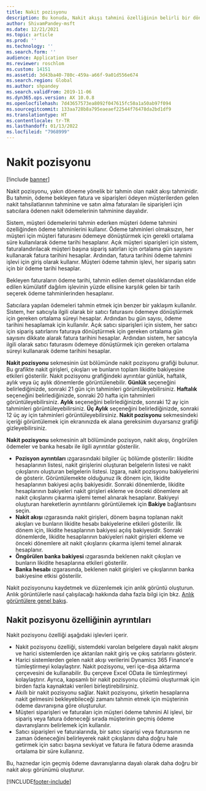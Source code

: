 ```yaml
---
title: Nakit pozisyonu
description: Bu konuda, Nakit akışı tahmini özelliğinin belirli bir dönem için bir kuruluşun nakit pozisyonunu nasıl tahmin ettiği açıklanmaktadır. Ayrıca, farklı dönemlerin tahminlerini göstermek için kullanılabilen seçenekler de açıklanmıştır.
author: ShivamPandey-msft
ms.date: 12/21/2021
ms.topic: article
ms.prod: ''
ms.technology: ''
ms.search.form: ''
audience: Application User
ms.reviewer: roschlom
ms.custom: 14151
ms.assetid: 3d43ba40-780c-459a-a66f-9a01d556e674
ms.search.region: Global
ms.author: shpandey
ms.search.validFrom: 2019-11-06
ms.dyn365.ops.version: AX 10.0.8
ms.openlocfilehash: 7d43657573ea8092f047615fc50a1a50ab97f094
ms.sourcegitcommit: 133aa728b8a795eaeaef22544f76478da2bd1df9
ms.translationtype: HT
ms.contentlocale: tr-TR
ms.lasthandoff: 01/13/2022
ms.locfileid: "7968999"
---
```

# <a name="cash-position"></a>Nakit pozisyonu

[!include [banner](../includes/banner.md)]

Nakit pozisyonu, yakın döneme yönelik bir tahmin olan nakit akışı tahminidir. Bu tahmin, ödeme bekleyen fatura ve siparişleri ödeyen müşterilerden gelen nakit tahsilatlarının tahminine ve satın alma faturaları ile siparişleri için satıcılara ödenen nakit ödemelerinin tahminine dayalıdır.

Sistem, müşteri ödemelerini tahmin ederken müşteri ödeme tahmini özelliğinden ödeme tahminlerini kullanır. Ödeme tahminleri olmaksızın, her müşteri için müşteri faturasını ödemeye dönüştürmek için gerekli ortalama süre kullanılarak ödeme tarihi hesaplanır. Açık müşteri siparişleri için sistem, faturalandırılacak müşteri başına sipariş satırları için ortalama gün sayısını kullanarak fatura tarihini hesaplar. Ardından, fatura tarihini ödeme tahmini işlevi için giriş olarak kullanır. Müşteri ödeme tahmin işlevi, her sipariş satırı için bir ödeme tarihi hesaplar. 

Bekleyen faturaların ödeme tarihi, tahmin edilen demet olasılıklarından elde edilen kümülatif dağılım işlevinin yüzde ellisine karşılık gelen bir tarih seçerek ödeme tahminlerinden hesaplanır.

Satıcılara yapılan ödemeleri tahmin etmek için benzer bir yaklaşım kullanılır. Sistem, her satıcıyla ilgili olarak bir satıcı faturasını ödemeye dönüştürmek için gereken ortalama süreyi hesaplar. Ardından bu gün sayısı, ödeme tarihini hesaplamak için kullanılır. Açık satıcı siparişleri için sistem, her satıcı için sipariş satırlarını faturaya dönüştürmek için gereken ortalama gün sayısını dikkate alarak fatura tarihini hesaplar. Ardından sistem, her satıcıyla ilgili olarak satıcı faturasını ödemeye dönüştürmek için gereken ortalama süreyi kullanarak ödeme tarihini hesaplar.

**Nakit pozisyonu** sekmesinin üst bölümünde nakit pozisyonu grafiği bulunur. Bu grafikte nakit girişleri, çıkışları ve bunların toplam likidite bakiyesine etkileri gösterilir. Nakit pozisyonu grafiğindeki ayrıntılar günlük, haftalık, aylık veya üç aylık dönemlerde görüntülenebilir. **Günlük** seçeneğini belirlediğinizde, sonraki 21 gün için tahminleri görüntüleyebilirsiniz. **Haftalık** seçeneğini belirlediğinizde, sonraki 20 hafta için tahminleri görüntüleyebilirsiniz. **Aylık** seçeneğini belirlediğinizde, sonraki 12 ay için tahminleri görüntüleyebilirsiniz. **Üç Aylık** seçeneğini belirlediğinizde, sonraki 12 üç ay için tahminleri görüntüleyebilirsiniz. **Nakit pozisyonu** sekmesindeki içeriği görüntülemek için ekranınızda ek alana gereksinim duyarsanız grafiği gizleyebilirsiniz.

**Nakit pozisyonu** sekmesinin alt bölümünde pozisyon, nakit akışı, öngörülen ödemeler ve banka hesabı ile ilgili ayrıntılar gösterilir.

- **Pozisyon ayrıntıları** ızgarasındaki bilgiler üç bölümde gösterilir: likidite hesaplarının listesi, nakit girişlerini oluşturan belgelerin listesi ve nakit çıkışlarını oluşturan belgelerin listesi. Izgara, nakit pozisyonu bakiyelerini de gösterir. Görüntülemekte olduğunuz ilk dönem için, likidite hesaplarının bakiyesi açılış bakiyesidir. Sonraki dönemlerde, likidite hesaplarının bakiyeleri nakit girişleri ekleme ve önceki dönemlere ait nakit çıkışlarını çıkarma işlemi temel alınarak hesaplanır. Bakiyeyi oluşturan hareketlerin ayrıntılarını görüntülemek için **Bakiye** bağlantısını seçin.
- **Nakit akışı** ızgarasında nakit girişleri, dönem başına toplanan nakit akışları ve bunların likidite hesabı bakiyelerine etkileri gösterilir. İlk dönem için, likidite hesaplarının bakiyesi açılış bakiyesidir. Sonraki dönemlerde, likidite hesaplarının bakiyeleri nakit girişleri ekleme ve önceki dönemlere ait nakit çıkışlarını çıkarma işlemi temel alınarak hesaplanır.
- **Öngörülen banka bakiyesi** ızgarasında beklenen nakit çıkışları ve bunların likidite hesaplarına etkileri gösterilir.
- **Banka hesabı** ızgarasında, beklenen nakit girişleri ve çıkışlarının banka bakiyesine etkisi gösterilir.

Nakit pozisyonunu kaydetmek ve düzenlemek için anlık görüntü oluşturun. Anlık görüntülerle nasıl çalışılacağı hakkında daha fazla bilgi için bkz. [Anlık görüntülere genel bakış](payment-snapshots.md).

## <a name="details-of-the-cash-position-capability"></a>Nakit pozisyonu özelliğinin ayrıntıları 

Nakit pozisyonu özelliği aşağıdaki işlevleri içerir. 

- Nakit pozisyonu özelliği, sistemdeki varolan belgelere dayalı nakit akışını ve harici sistemlerden içe aktarılan nakit giriş ve çıkış satırlarını gösterir.
- Harici sistemlerden gelen nakit akışı verilerini Dynamics 365 Finance'e tümleştirmeyi kolaylaştırır. Nakit pozisyonu, veri içe-dışa aktarma çerçevesini de kullanabilir. Bu çerçeve Excel OData ile tümleştirmeyi kolaylaştırır. Ayrıca, kapsamlı bir nakit pozisyonu çözümü oluşturmak için birden fazla kaynaktaki verileri birleştirebilirsiniz.
- Akıllı bir nakit pozisyonu sağlar. Nakit pozisyonu, şirketin hesaplarına nakit gelmesini bekleyebileceği zamanı tahmin etmek için müşterinin ödeme davranışına göre oluşturulur.
- Müşteri siparişleri ve faturaları için müşteri ödeme tahmini AI işlevi, bir sipariş veya fatura ödeneceği sırada müşterinin geçmiş ödeme davranışlarını belirlemek için kullanılır.
- Satıcı siparişleri ve faturalarında, bir satıcı siparişi veya faturasının ne zaman ödeneceğini belirleyerek nakit çıkışlarını daha doğru hale getirmek için satıcı başına sevkiyat ve fatura ile fatura ödeme arasında ortalama bir süre kullanırız.

Bu, haznedar için geçmiş ödeme davranışlarına dayalı olarak daha doğru bir nakit akışı görünümü oluşturur. 

[!INCLUDE[footer-include](../../includes/footer-banner.md)]
